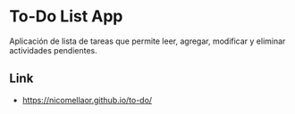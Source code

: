 # To-Do List App

Aplicación de lista de tareas que permite leer, agregar, modificar y eliminar actividades pendientes.

## Link
- https://nicomellaor.github.io/to-do/
